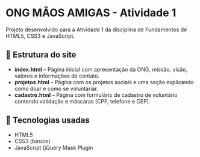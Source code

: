 # ONG MÃOS AMIGAS - Atividade 1

Projeto desenvolvido para a Atividade 1 da disciplina de Fundamentos de HTML5, CSS3 e JavaScript.

## 🧱 Estrutura do site
- **index.html** – Página inicial com apresentação da ONG, missão, visão, valores e informações de contato.  
- **projetos.html** – Página com os projetos sociais e uma seção explicando como doar e como se voluntariar.  
- **cadastro.html** – Página com formulário de cadastro de voluntário contendo validação e máscaras (CPF, telefone e CEP).  

## 🧩 Tecnologias usadas
- HTML5  
- CSS3 (básico)  
- JavaScript (jQuery Mask Plugin

